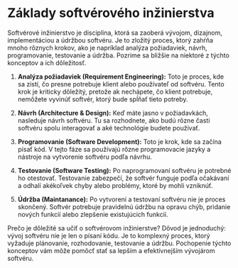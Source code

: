 # Základy softvérového inžinierstva

Softvérové inžinierstvo je disciplína, ktorá sa zaoberá vývojom, dizajnom, implementáciou a údržbou softvéru. Je to zložitý proces, ktorý zahŕňa mnoho rôznych krokov, ako je napríklad analýza požiadaviek, návrh, programovanie, testovanie a údržba. Pozrime sa bližšie na niektoré z týchto konceptov a ich dôležitosť.

1. **Analýza požiadaviek (Requirement Engineering):** Toto je proces, kde sa zistí, čo presne potrebuje klient alebo používateľ od softvéru. Tento krok je kriticky dôležitý, pretože ak nechápete, čo klient potrebuje, nemôžete vyvinúť softvér, ktorý bude spĺňať tieto potreby.

2. **Návrh (Architecture & Design):** Keď máte jasno v požiadavkách, nasleduje návrh softvéru. Tu sa rozhodnete, ako budú rôzne časti softvéru spolu interagovať a aké technológie budete používať.

3. **Programovanie (Software Development):** Toto je krok, kde sa začína písať kód. V tejto fáze sa používajú rôzne programovacie jazyky a nástroje na vytvorenie softvéru podľa návrhu.

4. **Testovanie (Software Testing):** Po naprogramovaní softvéru je potrebné ho otestovať. Testovanie zabezpečí, že softvér funguje podľa očakávaní a odhalí akékoľvek chyby alebo problémy, ktoré by mohli vzniknúť.

5. **Údržba (Maintanance):** Po vytvorení a testovaní softvéru nie je proces skončený. Softvér potrebuje pravidelnú údržbu na opravu chýb, pridanie nových funkcií alebo zlepšenie existujúcich funkcií.

Prečo je dôležité sa učiť o softvérovom inžinierstve? Dôvod je jednoduchý: vývoj softvéru nie je len o písaní kódu. Je to komplexný proces, ktorý vyžaduje plánovanie, rozhodovanie, testovanie a údržbu. Pochopenie týchto konceptov vám môže pomôcť stať sa lepším a efektívnejším vývojárom softvéru.
